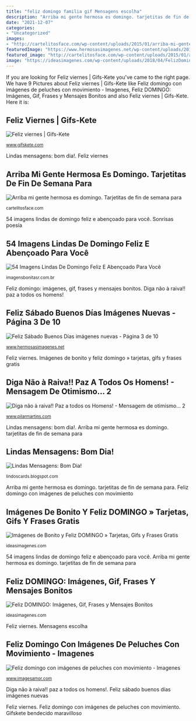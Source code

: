 ```yaml
---
title: "feliz domingo familia gif Mensagens escolha"
description: "Arriba mi gente hermosa es domingo. tarjetitas de fin de semana para"
date: "2021-12-07"
categories:
- "Uncategorized"
images:
- "http://cartelitosface.com/wp-content/uploads/2015/01/arriba-mi-gente-hermosa-es-domingo.gif"
featuredImage: "https://www.hermosasimagenes.net/wp-content/uploads/2019/08/Imágenes-hermosas-de-Feliz-Sábado-27.gif"
featured_image: "http://cartelitosface.com/wp-content/uploads/2015/01/arriba-mi-gente-hermosa-es-domingo.gif"
image: "https://ideasimagenes.com/wp-content/uploads/2018/04/FelizDomingo10.jpg"
---
```


If you are looking for Feliz viernes | Gifs-Kete you've came to the right page. We have 9 Pictures about Feliz viernes | Gifs-Kete like Feliz domingo con imágenes de peluches con movimiento - Imagenes, Feliz DOMINGO: Imágenes, Gif, Frases y Mensajes Bonitos and also Feliz viernes | Gifs-Kete. Here it is:

## Feliz Viernes | Gifs-Kete

![Feliz viernes | Gifs-Kete](https://www.gifskete.com/wp-content/uploads/2020/09/vier11sept.gif "Sonrisas poesía")

<small>www.gifskete.com</small>

Lindas mensagens: bom dia!. Feliz viernes

## Arriba Mi Gente Hermosa Es Domingo. Tarjetitas De Fin De Semana Para

![Arriba mi gente hermosa es domingo. Tarjetitas de fin de semana para](http://cartelitosface.com/wp-content/uploads/2015/01/arriba-mi-gente-hermosa-es-domingo.gif "Feliz viernes")

<small>cartelitosface.com</small>

54 imagens lindas de domingo feliz e abençoado para você. Sonrisas poesía

## 54 Imagens Lindas De Domingo Feliz E Abençoado Para Você

![54 Imagens Lindas De Domingo Feliz E Abençoado Para Você](https://i1.wp.com/imagensbonitasr.com.br/wp-content/uploads/2018/05/1526824715.jpg?resize=600%2C600&amp;ssl=1 "Arriba mi gente hermosa es domingo. tarjetitas de fin de semana para")

<small>imagensbonitasr.com.br</small>

Feliz domingo: imágenes, gif, frases y mensajes bonitos. Diga não à raiva!! paz a todos os homens!

## Feliz Sábado Buenos Días Imágenes Nuevas - Página 3 De 10

![Feliz Sábado Buenos Días imágenes nuevas - Página 3 de 10](https://www.hermosasimagenes.net/wp-content/uploads/2019/08/Imágenes-hermosas-de-Feliz-Sábado-27.gif "Arriba mi gente hermosa es domingo. tarjetitas de fin de semana para")

<small>www.hermosasimagenes.net</small>

Feliz viernes. Imágenes de bonito y feliz domingo » tarjetas, gifs y frases gratis

## Diga Não à Raiva!! Paz A Todos Os Homens! - Mensagem De Otimismo... 2

![Diga não à raiva!! Paz a todos os Homens! - Mensagem de otimismo... 2](http://www.recados.oriza.net/otimismo-dif.gif "Lindas mensagens: bom dia!")

<small>www.pilarmartins.com</small>

Lindas mensagens: bom dia!. Arriba mi gente hermosa es domingo. tarjetitas de fin de semana para

## Lindas Mensagens: Bom Dia!

![Lindas Mensagens: Bom Dia!](http://3.bp.blogspot.com/-ct_WIXkTylI/U3FldfJl_oI/AAAAAAAAdRs/CAM0NSQJAoI/s1600/PPxuiRbYEnlyFVxkUoLc.gif "Sonrisas poesía")

<small>lindoscards.blogspot.com</small>

Arriba mi gente hermosa es domingo. tarjetitas de fin de semana para. Feliz domingo con imágenes de peluches con movimiento

## Imágenes De Bonito Y Feliz DOMINGO » Tarjetas, Gifs Y Frases Gratis

![Imágenes de Bonito y Feliz DOMINGO » Tarjetas, Gifs y Frases Gratis](https://ideasimagenes.com/wp-content/uploads/2019/06/DomingoBello12.jpg "Arriba mi gente hermosa es domingo. tarjetitas de fin de semana para")

<small>ideasimagenes.com</small>

54 imagens lindas de domingo feliz e abençoado para você. Arriba mi gente hermosa es domingo. tarjetitas de fin de semana para

## Feliz DOMINGO: Imágenes, Gif, Frases Y Mensajes Bonitos

![Feliz DOMINGO: Imágenes, Gif, Frases y Mensajes Bonitos](https://ideasimagenes.com/wp-content/uploads/2018/04/FelizDomingo10.jpg "Diga não à raiva!! paz a todos os homens!")

<small>ideasimagenes.com</small>

Feliz viernes. Mensagens escolha

## Feliz Domingo Con Imágenes De Peluches Con Movimiento - Imagenes

![Feliz domingo con imágenes de peluches con movimiento - Imagenes](https://2.bp.blogspot.com/-2B_nKaulmlI/V8JKkjNKVVI/AAAAAAAATAs/vob2B5YBzHUxxfjVVWxoiTBscOx_hNPrACLcB/s1600/imagenes%2Bde%2Bflores%2Bcon%2Bfrases%2Bde%2Bfeliz%2Bdomingo.gif "Diga não à raiva!! paz a todos os homens!")

<small>www.imagesamor.com</small>

Diga não à raiva!! paz a todos os homens!. Feliz sábado buenos días imágenes nuevas

Feliz viernes. Feliz domingo con imágenes de peluches con movimiento. Gifskete bendecido maravilloso
